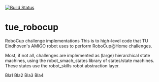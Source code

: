 [![Build Status](https://dev.azure.com/tue-robotics/tue-robotics/_apis/build/status/tue-robotics.tue_robocup?branchName=master)](https://dev.azure.com/tue-robotics/tue-robotics/_build/latest?definitionId=1&branchName=master)

# tue_robocup
RoboCup challenge implementations
This is to high-level code that TU Eindhoven's AMIGO robot uses to perform RoboCup@Home challenges.

Most, if not all, challenges are implemented as (large) hierarchical state machines, using the robot_smach_states library of states/state machines.
These states use the robot_skills robot abstraction layer.

Bla1
Bla2
Bla3
Bla4
